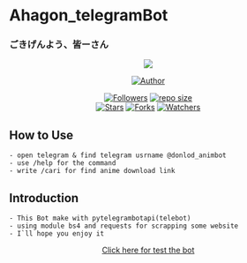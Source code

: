 # Ahagon_telegramBot
### ごきげんよう、皆ーさん
<p align="center">
<img src="https://github.com/ani-github/animegifs/blob/gh-pages/dark-flame-master/allthebooty.gif" widht="40px">
</p>
<p align="center"> 
<a href="https://github.com/aldyansyahcp"><img title="Author" src="https://img.shields.io/badge/Author-Aldyansyahcp-blue?style=for-the-badge&logo=github"></a>
</p>
<p align="center">
    <a href="https://github.com/aldyansyahcp/followers"><img title="Followers" src="https://img.shields.io/github/followers/aldyansyahcp?style=flat-square"></a>
    <a href="#"><img title="repo size" src="https://img.shields.io/github/repo-size/aldyansyahcp/Ahagon_telegramBot?style=flat-square"></a>
    </br>
    <a href="https://github.com/aldyansyahcp/Ahagon_telegramBot/stargazers"><img title="Stars" src="https://img.shields.io/github/stars/kroemen/bot_telegram?style=flat-square"></a>
    <a href="https://github.com/aldyansyahcp/Ahagon_telegramBot/network/members"><img title="Forks" src="https://img.shields.io/github/forks/kroemen/bot_telegram?style=flat-square"></a>
    <a href="https://github.com/aldyansyahcp/Ahagon_telegramBot/watchers"><img title="Watchers" src="https://img.shields.io/github/watchers/kroemen/bot_telegram?style=flat-square"></a>
</p>

## How to Use
```
- open telegram & find telegram usrname @donlod_animbot
- use /help for the command
- write /cari for find anime download link
```
## Introduction
```
- This Bot make with pytelegrambotapi(telebot)
- using module bs4 and requests for scrapping some website
- I`ll hope you enjoy it
```
<p align="center">
    <a href="https://t.me/donlod_animbot">Click here for test the bot</a>
</p>

